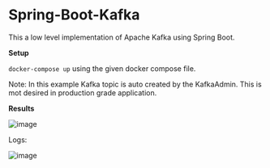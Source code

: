 # Spring-Boot-Kafka

This a low level implementation of Apache Kafka using Spring Boot. 

**Setup**

`docker-compose up` using the given docker compose file.

Note: In this example Kafka topic is auto created by the KafkaAdmin. This is mot desired in production grade application.

**Results**

![image](https://github.com/user-attachments/assets/3d42a59c-58de-474c-a31c-33c0aecf0419)

Logs:

![image](https://github.com/user-attachments/assets/39c850c3-0a69-48df-b0f6-384bcbcb6444)


